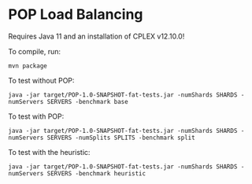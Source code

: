 # POP Load Balancing

Requires Java 11 and an installation of CPLEX  v12.10.0!

To compile, run:

    mvn package

To test without POP:

    java -jar target/POP-1.0-SNAPSHOT-fat-tests.jar -numShards SHARDS -numServers SERVERS -benchmark base

To test with POP:

    java -jar target/POP-1.0-SNAPSHOT-fat-tests.jar -numShards SHARDS -numServers SERVERS -numSplits SPLITS -benchmark split

To test with the heuristic:

    java -jar target/POP-1.0-SNAPSHOT-fat-tests.jar -numShards SHARDS -numServers SERVERS -benchmark heuristic
